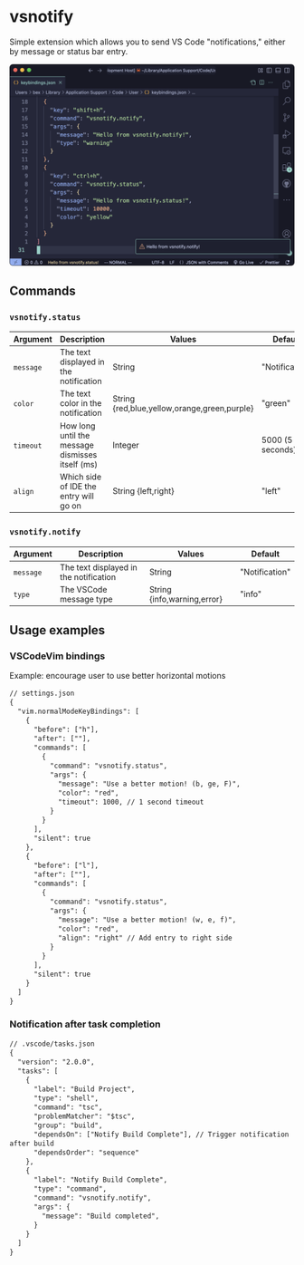 # vsnotify
Simple extension which allows you to send VS Code "notifications," either by message or status bar entry.

<img src="https://github.com/JoshPaulie/VSNotify/blob/main/assets/vsnotify-screenshot.png?raw=true" width="800">

## Commands
### `vsnotify.status`
| Argument  | Description                                      | Values                                       | Default          |
| --------- | ------------------------------------------------ | -------------------------------------------- | ---------------- |
| `message` | The text displayed in the notification           | String                                       | "Notification"   |
| `color`   | The text color in the notification               | String {red,blue,yellow,orange,green,purple} | "green"          |
| `timeout` | How long until the message dismisses itself (ms) | Integer                                      | 5000 (5 seconds) |
| `align`   | Which side of IDE the entry will go on           | String {left,right}                          | "left"           |

### `vsnotify.notify`
| Argument  | Description                            | Values                      | Default        |
| --------- | -------------------------------------- | --------------------------- | -------------- |
| `message` | The text displayed in the notification | String                      | "Notification" |
| `type`    | The VSCode message type                | String {info,warning,error} | "info"         |

## Usage examples
### VSCodeVim bindings

Example: encourage user to use better horizontal motions
```jsonc
// settings.json
{
  "vim.normalModeKeyBindings": [
    {
      "before": ["h"],
      "after": [""],
      "commands": [
        {
          "command": "vsnotify.status",
          "args": {
            "message": "Use a better motion! (b, ge, F)",
            "color": "red",
            "timeout": 1000, // 1 second timeout
          }
        }
      ],
      "silent": true
    },
    {
      "before": ["l"],
      "after": [""],
      "commands": [
        {
          "command": "vsnotify.status",
          "args": {
            "message": "Use a better motion! (w, e, f)",
            "color": "red",
            "align": "right" // Add entry to right side
          }
        }
      ],
      "silent": true
    }
  ]
}
```

### Notification after task completion
```jsonc
// .vscode/tasks.json
{
  "version": "2.0.0",
  "tasks": [
    {
      "label": "Build Project",
      "type": "shell",
      "command": "tsc",
      "problemMatcher": "$tsc",
      "group": "build",
      "dependsOn": ["Notify Build Complete"], // Trigger notification after build
      "dependsOrder": "sequence"
    },
    {
      "label": "Notify Build Complete",
      "type": "command",
      "command": "vsnotify.notify",
      "args": {
        "message": "Build completed",
      }
    }
  ]
}
```
